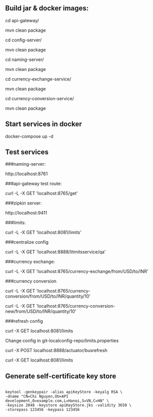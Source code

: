 
## Build jar & docker images:
cd api-gateway/

mvn clean package

cd config-server/

mvn clean package

cd naming-server/

mvn clean package

cd currency-exchange-service/

mvn clean package

cd currency-conversion-service/

mvn clean package

## Start services in docker

docker-compose up -d

## Test services

###naming-server: 

http://localhost:8761

###api-gateway test route:

curl -L -X GET 'localhost:8765/get'

###zipkin server: 

http://localhost:9411

###limits:

curl -L -X GET 'localhost:8081/limits'

###centralize config

curl -L -X GET 'localhost:8888/litmitsservice/qa'

###currency exchange: 

curl -L -X GET 'localhost:8765/currency-exchange/from/USD/to/INR'

###currency conversion

curl -L -X GET 'localhost:8765/currency-conversion/from/USD/to/INR/quantity/10'

curl -L -X GET 'localhost:8765/currency-conversion-new/from/USD/to/INR/quantity/10'

###refresh config

curl -X GET localhost:8081/limits

Change config in git-localconfig-repo/limits.properties

curl -X POST localhost:8888/actuator/busrefresh

curl -X GET localhost:8081/limits

## Generate self-certificate key store
<code>
keytool -genkeypair -alias apiKeyStore -keyalg RSA \
-dname "CN=Chi Nguyen,OU=API development,O=example.com,L=Hanoi,S=VN,C=HN" \
-keysize 2048 -keystore apiKeyStore.jks -validity 3650 \
-storepass 123456 -keypass 123456
</code>

